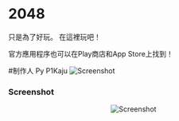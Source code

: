 # 2048
只是為了好玩。 在這裡玩吧！

官方應用程序也可以在Play商店和App Store上找到！

#制作人
Py P1Kaju 
<img src="https://p1gaju.github.io/P1Kaju/1.jpg" alt="Screenshot"/>

### Screenshot

<p align="center">
  <img src="https://cloud.githubusercontent.com/assets/1175750/8614312/280e5dc2-26f1-11e5-9f1f-5891c3ca8b26.png" alt="Screenshot"/>
</p>


